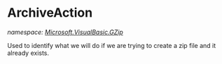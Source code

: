 ﻿# ArchiveAction
_namespace: [Microsoft.VisualBasic.GZip](./index.md)_

Used to identify what we will do if we are
 trying to create a zip file and it already
 exists.




